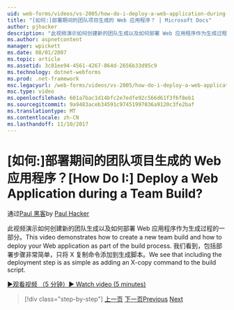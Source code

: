 ```yaml
---
uid: web-forms/videos/vs-2005/how-do-i-deploy-a-web-application-during-a-team-build
title: "[如何:]部署期间的团队项目生成的 Web 应用程序？ | Microsoft Docs"
author: pjhacker
description: "此视频演示如何创建新的团队生成以及如何部署 Web 应用程序作为生成过程的一部分。 我们可以看到该包括 deploym..."
ms.author: aspnetcontent
manager: wpickett
ms.date: 08/01/2007
ms.topic: article
ms.assetid: 3c81ee94-4561-4267-864d-2656b33d95c9
ms.technology: dotnet-webforms
ms.prod: .net-framework
msc.legacyurl: /web-forms/videos/vs-2005/how-do-i-deploy-a-web-application-during-a-team-build
msc.type: video
ms.openlocfilehash: 601a7bac1d14bfc2e7edfe92c566d61f3f6f8eb1
ms.sourcegitcommit: 9a9483aceb34591c97451997036a9120c3fe2baf
ms.translationtype: MT
ms.contentlocale: zh-CN
ms.lasthandoff: 11/10/2017
---
```

<a name="how-do-i-deploy-a-web-application-during-a-team-build"></a><span data-ttu-id="00127-105">[如何:]部署期间的团队项目生成的 Web 应用程序？</span><span class="sxs-lookup"><span data-stu-id="00127-105">[How Do I:] Deploy a Web Application during a Team Build?</span></span>
====================
<span data-ttu-id="00127-106">通过[Paul 黑客](https://github.com/pjhacker)</span><span class="sxs-lookup"><span data-stu-id="00127-106">by [Paul Hacker](https://github.com/pjhacker)</span></span>

<span data-ttu-id="00127-107">此视频演示如何创建新的团队生成以及如何部署 Web 应用程序作为生成过程的一部分。</span><span class="sxs-lookup"><span data-stu-id="00127-107">This video demonstrates how to create a new team build and how to deploy your Web application as part of the build process.</span></span> <span data-ttu-id="00127-108">我们看到，包括部署步骤非常简单，只将 X 复制命令添加到生成脚本。</span><span class="sxs-lookup"><span data-stu-id="00127-108">We see that including the deployment step is as simple as adding an X-copy command to the build script.</span></span>

[<span data-ttu-id="00127-109">&#9654;观看视频 （5 分钟）</span><span class="sxs-lookup"><span data-stu-id="00127-109">&#9654; Watch video (5 minutes)</span></span>](https://channel9.msdn.com/Blogs/ASP-NET-Site-Videos/how-do-i-deploy-a-web-application-during-a-team-build)

>[!div class="step-by-step"]
<span data-ttu-id="00127-110">[上一页](how-do-i-automate-testing-using-team-build.md)
[下一页](how-do-i-run-unit-tests-against-a-deployed-database.md)</span><span class="sxs-lookup"><span data-stu-id="00127-110">[Previous](how-do-i-automate-testing-using-team-build.md)
[Next](how-do-i-run-unit-tests-against-a-deployed-database.md)</span></span>
